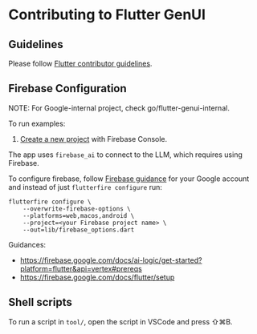 # Contributing to Flutter GenUI

## Guidelines

Please follow
[Flutter contributor guidelines](https://github.com/flutter/flutter/blob/master/CONTRIBUTING.md).

## Firebase Configuration

NOTE: For Google-internal project, check go/flutter-genui-internal.

To run examples:

1. [Create a new project](https://support.google.com/appsheet/answer/10104995)
with Firebase Console.

The app uses `firebase_ai` to connect to the LLM, which requires using Firebase.

To configure firebase, follow
[Firebase guidance](https://firebase.google.com/docs/flutter/setup)
for your Google account and instead of just `flutterfire configure` run:

```shell
flutterfire configure \
    --overwrite-firebase-options \
    --platforms=web,macos,android \
    --project=<your Firebase project name> \
    --out=lib/firebase_options.dart
```

Guidances:
* https://firebase.google.com/docs/ai-logic/get-started?platform=flutter&api=vertex#prereqs
* https://firebase.google.com/docs/flutter/setup

## Shell scripts

To run a script in `tool/`, open the script in VSCode and press ⇧⌘B.

